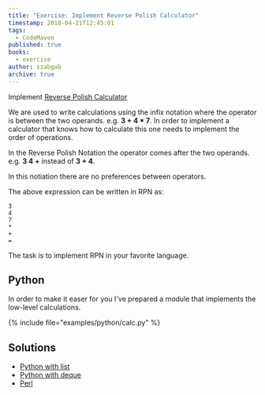 ```yaml
---
title: "Exercise: Implement Reverse Polish Calculator"
timestamp: 2018-04-21T12:45:01
tags:
  - CodeMaven
published: true
books:
  - exercise
author: szabgab
archive: true
---
```



Implement [Reverse Polish Calculator](https://en.wikipedia.org/wiki/Reverse_Polish_notation)


We are used to write calculations using the infix notation where the operator is between the two operands. e.g. <b>3 + 4 * 7</b>. In order to implement a calculator that knows how to calculate this
one needs to implement the order of operations.

In the Reverse Polish Notation the operator comes after the two operands. e.g. <b>3 4 +</b> instead of <b>3 + 4</b>.

In this notiation there are no preferences between operators.

The above expression can be written in RPN as:

```
3
4
7
*
+
=
```

The task is to implement RPN in your favorite language.

## Python

In order to make it easer for you I've prepared a module that implements the low-level calculations.

{% include file="examples/python/calc.py" %}


## Solutions
* [Python with list](https://code-maven.com/slides/python/solution-stack)
* [Python with deque](https://code-maven.com/slides/python/solution-stack-deque)
* [Perl](https://code-maven.com/slides/perl-programming/stack-implementation)

